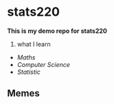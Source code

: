 # stats220
**This is my demo repo for stats220**
<!--- numbered lists --->
1. what I learn
<!--- unordered lists --->
* *Maths*
* *Computer Science*
* *Statistic*
## Memes
